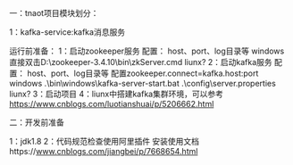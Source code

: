 一：tnaot项目模块划分：

1：kafka-service:kafka消息服务

运行前准备：
    1：启动zookeeper服务
        配置：
            host、port、log目录等
        windows直接双击D:\zookeeper-3.4.10\bin\zkServer.cmd
        liunx?
    2：启动kafka服务
        配置：
           host、port、log目录等
           配置zookeeper.connect=kafka.host:port
        windows .\bin\windows\kafka-server-start.bat .\config\server.properties
        liunx?
    3：启动项目
    4：liunx中搭建kafka集群环境，可以参考
    https://www.cnblogs.com/luotianshuai/p/5206662.html

二：开发前准备

1：jdk1.8
2：代码规范检查使用阿里插件
   安装使用文档https://www.cnblogs.com/jiangbei/p/7668654.html


